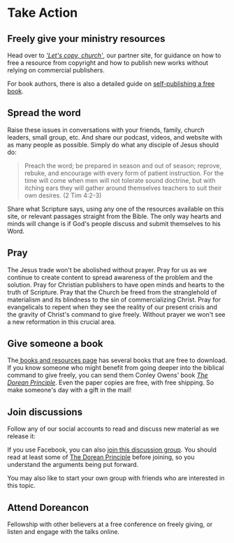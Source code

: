 # Take Action

## Freely give your ministry resources

Head over to *['Let's copy, church'](https://copy.church)*, our partner site, for guidance on how to free a resource from copyright and how to publish new works without relying on commercial publishers.

<VPButton href="https://copy.church/licenses/" text="How to free a resource"></VPButton>

For book authors, there is also a detailed guide on [self-publishing a free book](https://copy.church/publish/book/).

## Spread the word

Raise these issues in conversations with your friends, family, church leaders, small group, etc. And share our podcast, videos, and website with as many people as possible. Simply do what any disciple of Jesus should do:

> Preach the word; be prepared in season and out of season; reprove, rebuke, and encourage with every form of patient instruction. For the time will come when men will not tolerate sound doctrine, but with itching ears they will gather around themselves teachers to suit their own desires. (2 Tim 4:2-3)

Share what Scripture says, using any one of the resources available on this site, or relevant passages straight from the Bible. The only way hearts and minds will change is if God's people discuss and submit themselves to his Word.

## Pray

The Jesus trade won't be abolished without prayer. Pray for us as we continue to create content to spread awareness of the problem and the solution. Pray for Christian publishers to have open minds and hearts to the truth of Scripture. Pray that the Church be freed from the stranglehold of materialism and its blindness to the sin of commercializing Christ. Pray for evangelicals to repent when they see the reality of our present crisis and the gravity of Christ's command to give freely. Without prayer we won't see a new reformation in this crucial area.

## Give someone a book

The[ books and resources page](https://sellingjesus.org/learn/resources) has several books that are free to download. If you know someone who might benefit from going deeper into the biblical command to give freely, you can send them Conley Owens' book *[The Dorean Principle](https://thedoreanprinciple.org/)*. Even the paper copies are free, with free shipping. So make someone's day with a gift in the mail!

## Join discussions

Follow any of our social accounts to read and discuss new material as we release it:

<VPButton href='https://www.youtube.com/@SellingJesus' text="YouTube" theme='alt'></VPButton>
<VPButton href='https://www.facebook.com/sellingjesus.org' text="Facebook" theme='alt'></VPButton>
<VPButton href='https://www.instagram.com/selling.jesus/' text="Instagram" theme='alt'></VPButton>
<VPButton href='https://twitter.com/Selling_Jesus' text="X/Twitter" theme='alt'></VPButton>

If you use Facebook, you can also [join this discussion group](https://www.facebook.com/groups/doreanism). You should read at least some of [The Dorean Principle](https://thedoreanprinciple.org/) before joining, so you understand the arguments being put forward.

You may also like to start your own group with friends who are interested in this topic.


## Attend Doreancon

Fellowship with other believers at a free conference on freely giving, or listen and engage with the talks online.

<VPButton href='https://www.doreancon.org/' text="Doreancon website"></VPButton>
